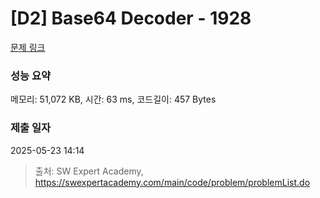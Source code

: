 # [D2] Base64 Decoder - 1928 

[문제 링크](https://swexpertacademy.com/main/code/problem/problemDetail.do?contestProbId=AV5PR4DKAG0DFAUq) 

### 성능 요약

메모리: 51,072 KB, 시간: 63 ms, 코드길이: 457 Bytes

### 제출 일자

2025-05-23 14:14



> 출처: SW Expert Academy, https://swexpertacademy.com/main/code/problem/problemList.do